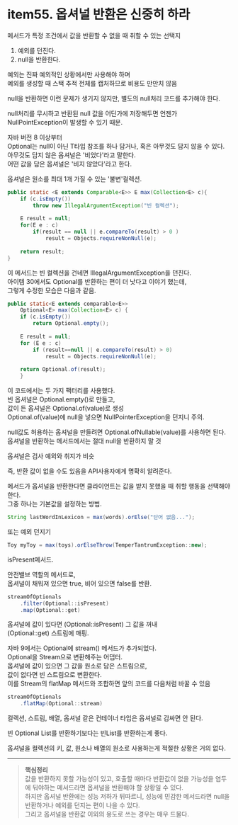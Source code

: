 # item55. 옵셔널 반환은 신중히 하라
메서드가 특정 조건에서 값을 반환할 수 없을 때 취할 수 있는 선택지 <br>
1. 예외를 던진다. <br>
2. null을 반환한다. <br>

예외는 진짜 예외적인 상황에서만 사용해야 하며 <br>
예외를 생성할 때 스택 추적 전체를 캡처하므로 비용도 만만치 않음 <br>

null을 반환하면 이런 문제가 생기지 않지만, 별도의 null처리 코드를 추가해야 한다. <br>

null처리를 무시하고 반환된 null 값을 어딘가에 저장해두면 언젠가 NullPointException이 발생할 수 있기 때문. <br>

자바 버전 8 이상부터 <br>
Optional는 null이 아닌 T타입 참조를 하나 담거나, 혹은 아무것도 담지 않을 수 있다. <br>
아무것도 담지 않은 옵셔널은 '비었다'라고 말한다. <br>
어떤 값을 담은 옵셔널은 '비지 않았다'라고 한다. <br>

옵셔널은 원소를 최대 1개 가질 수 있는 '불변'컬렉션. 

```java
public static <E extends Comparable<E>> E max(Collection<E> c){
	if (c.isEmpty())
    	throw new IllegalArgumentException("빈 컬렉션");
        
	E result = null;
    for(E e : c)
    	if(result == null || e.compareTo(result) > 0 )
        	result = Objects.requireNonNull(e);
            
	return result;
}
```

이 메서드는 빈 컬렉션을 건네면 IllegalArgumentException을 던진다. <br>
아이템 30에서도 Optional를 반환하는 편이 더 낫다고 이야기 했는데, <br>
그렇게 수정한 모습은 다음과 같음.

```java
public static<E extends comparable<E>>
	Optional<E> max(Collection<E> c) {
   	if (c.isEmpty())
    	return Optional.empty();
        
    E result = null;
    for (E e : c)
    	if (result==null || e.compareTo(result) > 0)
        	result = Objects.requireNonNull(e);
            
    return Optional.of(result);
    }
```

이 코드에서는 두 가지 팩터리를 사용했다. <br>
빈 옵셔널은 Optional.empty()로 만들고, <br>
값이 든 옵셔널은 Optional.of(value)로 생성 <br>
Optional.of(value)에 null을 넣으면 NullPointerException을 던지니 주의. <br>

null값도 허용하는 옵셔널을 만들려면 Optional.ofNullable(value)를 사용하면 된다. <br>
옵셔널을 반환하는 메서드에서는 절대 null을 반환하지 말 것 <br>

옵셔널은 검사 예외와 취지가 비슷 <br>

즉, 반환 값이 없을 수도 있음을 API사용자에게 명확히 알려준다. <br>

메서드가 옵셔널을 반환한다면 클라이언트는 값을 받지 못했을 때 취할 행동을 선택해야 한다. <br>
그중 하나는 기본값을 설정하는 방법. <br>

```java
String lastWordInLexicon = max(words).orElse("단어 없음...");
```

또는 예외 던지기  <br>

```java
Toy myToy = max(toys).orElseThrow(TemperTantrumException::new);
```

isPresent메서드. <br>

안전밸브 역할의 메서드로, <br>
옵셔널이 채워져 있으면 true, 비어 있으면 false를 반환. <br>

```java
streamOfOptionals
	.filter(Optional::isPresent)
    .map(Optional::get)
```

옵셔널에 값이 있다면 (Optional::isPresent) 그 값을 꺼내 <br>
(Optional::get) 스트림에 매핑. <br>

자바 9에서는 Optional에 stream() 메서드가 추가되었다. <br>
Optional을 Stream으로 변환해주는 어댑터. <br>
옵셔널에 값이 있으면 그 값을 원소로 담은 스트림으로, <br>
값이 없다면 빈 스트림으로 변환한다. <br>
이를 Stream의 flatMap 메서드와 조합하면 앞의 코드를 다음처럼 바꿀 수 있음 <br>

```java
streamOfOptionals
	.flatMap(Optional::stream)
```

컬렉션, 스트림, 배열, 옵셔널 같은 컨테이너 타입은 옵셔널로 감싸면 안 된다. <br>

빈 Optional List를 반환하기보다는 빈List를 반환하는게 좋다. <br>

옵셔널을 컬렉션의 키, 값, 원소나 배열의 원소로 사용하는게 적절한 상황은 거의 없다. <br>

---

>**핵심정리** <br>
값을 반환하지 못할 가능성이 있고, 호출할 때마다 반환값이 없을 가능성을 염두에 둬야하는 메서드라면 옵셔널을 반환해야 할 상황일 수 있다. <br>
하지만 옵셔널 반환에는 성능 저하가 뒤따르니, 성능에 민감한 메서드라면 null을 반환하거나 예외를 던지는 편이 나을 수 있다. <br>
그리고 옵셔널을 반환값 이외의 용도로 쓰는 경우는 매우 드물다.
